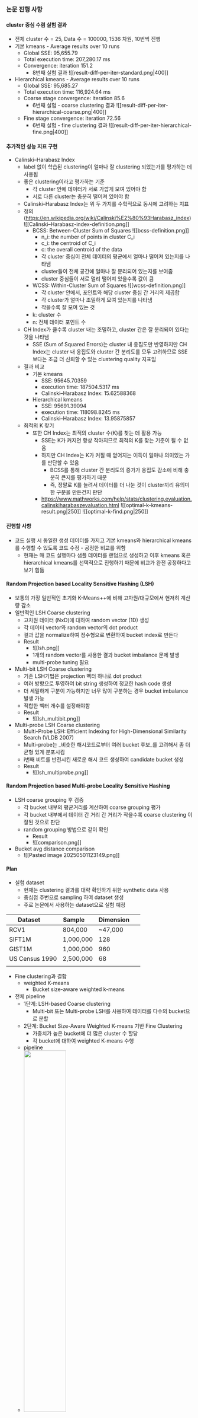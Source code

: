 ### 논문 진행 사항
#### cluster 중심 수렴 실험 결과
+ 전체 cluster 수 = 25, Data 수 = 100000, 1536 차원, 10번씩 진행
+ 기본 kmeans - Average results over 10 runs
	+ Global SSE: 95,655.79
	+ Total execution time: 207,280.17 ms
	+ Convergence: iteration 151.2
		+ 8번째 실험 결과
		  ![[result-diff-per-iter-standard.png|400]]
+ Hierarchical kmeans - Average results over 10 runs
	+ Global SSE: 95,685.27
	+ Total execution time: 116,924.64 ms
	+ Coarse stage convergence: iteration 85.6 
		+ 6번째 실험 - coarse clustering 결과
		  ![[result-diff-per-iter-hierarchical-coarse.png|400]]
	+ Fine stage convergence: iteration 72.56 
		+ 6번째 실험 - fine clustering 결과
		  ![[result-diff-per-iter-hierarchical-fine.png|400]]
#### 추가적인 성능 지표 구현
+ Calinski–Harabasz Index
	+ label 없이 학습된 clustering이 얼마나 잘 clustering 되었는가를 평가하는 데 사용됨
	+ 좋은 clustering이라고 평가하는 기준
		+ 각 cluster 안에 데이터가 서로 가깝게 모여 있어야 함
		+ 서로 다른 cluster는 충분히 떨어져 있어야 함
	+ Calinski–Harabasz Index는 위 두 가지를 수학적으로 동시에 고려하는 지표
	+ 정의 (https://en.wikipedia.org/wiki/Calinski%E2%80%93Harabasz_index)
	  ![[Calinski–Harabasz-index-definition.png]]
		+ BCSS: Between-Cluster Sum of Squares
		  ![[bcss-definition.png]]
			+ n_i: the number of points in cluster C_i
			+ c_i: the centroid of C_i
			+ c: the overall centroid of the data
			+ 각 cluster 중심이 전체 데이터의 평균에서 얼마나 떨어져 있는지를 나타냄
			+ cluster들이 전체 공간에 얼마나 잘 분리되어 있는지를 보여줌
			+ cluster 중심들이 서로 멀리 떨어져 있을수록 값이 큼
		+ WCSS: Within-Cluster Sum of Squares
		  ![[wcss-definition.png]]
			+ 각 cluster 안에서, 포인트와 해당 cluster 중심 간 거리의 제곱합
			+ 각 cluster가 얼마나 조밀하게 모여 있는지를 나타냄
			+ 작을수록 잘 모여 있는 것
		+ k: cluster 수
		+ n: 전체 데이터 포인트 수
	+ CH Index가 클수록 cluster 내는 조밀하고, cluster 간은 잘 분리되어 있다는 것을 나타냄
		+ SSE (Sum of Squared Errors)는 cluster 내 응집도만 반영하지만 CH Index는 cluster 내 응집도와 cluster 간 분리도를 모두 고려하므로 SSE 보다는 조금 더 신뢰할 수 있는 clustering quality 지표임
	+ 결과 비교
		+ 기본 kmeans
			+ SSE: 95645.70359
			+ execution time: 187504.5317 ms
			+ Calinski–Harabasz Index: 15.62588368
		+ Hierarchical kmeans
			+ SSE: 95691.39094
			+ execution time: 118098.8245 ms
			+ Calinski–Harabasz Index: 13.95875857
	+ 최적의 K 찾기
		+ 또한 CH Index는 최적의 cluster 수(K)를 찾는 데 활용 가능
			+ SSE는 K가 커지면 항상 작아지므로 최적의 K를 찾는 기준이 될 수 없음
			+ 하지만 CH Index는 K가 커질 때 얻어지는 이득이 얼마나 의미있는 가를 판단할 수 있음 
				+ BCSS를 통해 cluster 간 분리도의 증가가 응집도 감소에 비해 충분히 큰지를 평가하기 때문
				+ 즉, 정말로 K를 늘려서 데이터를 더 나눈 것이 cluster끼리 유의미한 구분을 만든건지 판단
			+ https://www.mathworks.com/help/stats/clustering.evaluation.calinskiharabaszevaluation.html
			  ![[optimal-k-kmeans-result.png|250]] ![[optimal-k-find.png|250]]
#### 진행할 사항
+ 코드 실행 시 동일한 생성 데이터를 가지고 기본 kmeans와 hierarchical kmeans를 수행할 수 있도록 코드 수정 - 공정한 비교를 위함
	+ 현재는 매 코드 실행마다 샘플 데이터를 랜덤으로 생성하고 이후 kmeans 혹은 hierarchical kmeans를 선택적으로 진행하기 때문에 비교가 완전 공정하다고 보기 힘듦

#### Random Projection based Locality Sensitive Hashing (LSH)
* 보통의 가장 일반적인 초기화 K-Means++에 비해 고차원/대규모에서 현저히 계산량 감소
* 일반적인 LSH Coarse clustering
	* 고차원 데이터 (NxD)에 대하여 random vector (1D) 생성
	* 각 데이터 vector와 random vector의 dot product
	* 결과 값을 normalize하여 정수형으로 변환하여 bucket index로 만든다
	* Result
		* ![[lsh.png]]
		* 1개의 random vector를 사용한 결과 bucket imbalance 문제 발생
		* multi-probe tuning 필요
* Multi-bit LSH Coarse clustering
	* 기존 LSH기법은 projection 벡터 하나로 dot product
	* 여러 방향으로 투영하여 bit string 생성하여 정교한 hash code 생성
	* 더 세밀하게 구분이 가능하지만 너무 많이 구분하는 경우 bucket imbalance 발생 가능
	* 적합한 벡터 개수를 설정해야함
	* Result
		* ![[lsh_multibit.png]]
* Multi-probe LSH Coarse clustering
	* Multi-Probe LSH: Efficient Indexing for High-Dimensional Similarity Search (VLDB 2007)
	* Multi-probe는 _비슷한 해시코드로부터 여러 bucket 후보_를 고려해서 좀 더 균형 있게 분포시킴
	* i번째 비트를 반전시킨 새로운 해시 코드 생성하여 candidate bucket 생성
	* Result
		* ![[lsh_multiprobe.png]]

#### Random Projection based Multi-probe Locality Sensitive Hashing
* LSH coarse grouping 후 검증 
	* 각 bucket 내부의 평균거리를 계산하여 coarse grouping 평가
	* 각 bucket 내부에서 데이터 간 거리 간 거리가 작을수록 coarse clustering 이 잘된 것으로 판단
	* random grouping 방법으로 같이 확인
		* Result
		* ![[comparison.png]]
* Bucket avg distance comparison
	* ![[Pasted image 20250501123149.png]]

#### Plan
* 실험 dataset
	* 현재는 clustering 결과를 대략 확인하기 위한 synthetic data 사용
	* 중심점 주변으로 sampling 하여 dataset 생성
	* 주로 논문에서 사용하는 dataset으로 실험 예정

| Dataset&nbsp;&nbsp;&nbsp;&nbsp;&nbsp; | Sample&nbsp;&nbsp;&nbsp;&nbsp;&nbsp; | Dimension&nbsp;&nbsp;&nbsp;&nbsp;&nbsp; |
| ------------------------------------- | ------------------------------------ | --------------------------------------- |
| RCV1                                  | 804,000                              | ~47,000                                 |
| SIFT1M                                | 1,000,000                            | 128                                     |
| GIST1M                                | 1,000,000                            | 960                                     |
| US Census 1990                        | 2,500,000                            | 68                                      |
|                                       |                                      |                                         |
* Fine clustering과 결합
	* weighted K-means
		* Bucket size-aware weighted k-means
* 전체 pipeline
	* 1단계: LSH-based Coarse clustering
		* Multi-bit 또는 Multi-probe LSH를 사용하여 데이터를 다수의 bucket으로 분할
	* 2단계: Bucket Size-Aware Weighted K-means 기반 Fine Clustering
		* 가중치가 높은 bucket에 더 많은 cluster 수 할당
		* 각 bucket에 대하여 weighted K-means 수행
	* pipeline
	* <img src="pipeline2.png" style="width:50%;">

### CUDA Memory Coalescing
reference: https://developer.nvidia.com/blog/how-access-global-memory-efficiently-cuda-c-kernels/
Device에서 프로세스가 실행되는 동안, threads는 32개의 threads 단위 warp로 finer grouping된다.
```
warp size
The warp size (effectively the SIMD width) of all current CUDA-capable GPUs is 32 threads.
```
#### Global Memory Coalescing
```
Arrays allocated in device memory are aligned to 256-byte memory segments by the CUDA driver.
```
CUDA driver는 global memory에 저장되는 배열을 256-byte 단위로 정렬한다. Device는 warp에서 32, 64, 128-byte단위의 transcation(aligned to their size)로 접근할 수 있다. warp의 threads는 aligned된 메모리 주소부터 읽으면 최소한의 transcation으로 구성할 수 있다. 
* CC 2.0 이상부터는 mis-aligned access여도 L1 cache로 load하여 유의미한 성능 차이는 없다.
#### Stride Memory Access
모든 compute capability 에서는 연속된 메모리(stride = 1)인 경우에 최적의 성능을 낸다. 연속적인 thread가 물리적으로 떨어진 메모리 주소에 접근할 때 성능 저하가 크게 일어난다. 
하지만, strided access가 필요한 경우가 있다. 이는 shared memory를 사용하여 처리할 수 있다.
shared memory는 thread block의 모든 thread가 공유하는 on-chip memory이다. global memory에서 coalesced fashion(연속 메모리 주소 access)으로  데이터를 shared memory로 load한 후, shared memory에서 strided access를 하면 성능 저하 없이 사용할 수 있다.


### 벡터 간 거리 계산 환경 세팅
- vector 간 cosine similarity 계산의 CUDA 기반 기본 코드 구현
- 100만 개, 1536 차원의 기준으로 측정했을 때 시간 측정이 오래 걸리기 때문에 단일 input vector와 나머지에 대해 비교하는 1 : N 거리 계산 구조

#### CUDA kernel 구조
- 각 thread는 dimension 만큼 loop
	- input vector와 thread index에 할당된 sample vector 간 내적과 norm 계산
	- 내적 값과 vector norm을 통해 cosine similarity 계산

#### 성능 분석
- 1 : N cosine similarity 계산
- local 2080 ti 환경에서 측정

| Datapoint &#x20&#x20&#x20 | Dimenstion &#x20&#x20&#x20 | <span style="color: yellow;">execution time (ms)</span>&#x20&#x20&#x20 |
| ------------------------- | -------------------------- | ---------------------------------------------------------------------- |
| 1M                        | 3                          | 0.303175                                                               |
| 1M                        | 768                        | 128.689557                                                             |
| 1M                        | 1536                       | 242.949283                                                             |
